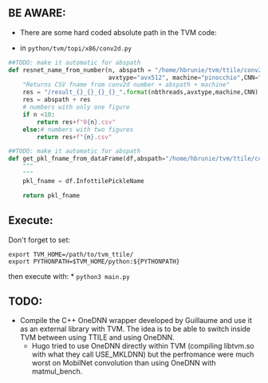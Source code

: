 BE AWARE:
---------
* There are some hard coded absolute path in the TVM code:
- in `python/tvm/topi/x86/conv2d.py`
``` python
##TODO: make it automatic for abspath
def resnet_name_from_number(n, abspath = "/home/hbrunie/tvm/ttile/conv2d/tensorize/results_random",
                            avxtype="avx512", machine="pinocchio",CNN="ResNet18",nbthreads=1):
    "Returns CSV fname from conv2d number + abspath + machine"
    res = "/result_{}_{}_{}_{}_".format(nbthreads,avxtype,machine,CNN)
    res = abspath + res
    # numbers with only one figure
    if n <10:
        return res+f"0{n}.csv"
    else:# numbers with two figures
        return res+f"{n}.csv"

##TODO: make it automatic for abspath
def get_pkl_fname_from_dataFrame(df,abspath="/home/hbrunie/tvm/ttile/conv2d/tensorize/"):
    """
    """
    pkl_fname = df.InfottilePickleName

    return pkl_fname
```

Execute:
--------
Don't forget to set:
```
export TVM_HOME=/path/to/tvm_ttile/
export PYTHONPATH=$TVM_HOME/python:${PYTHONPATH}
```
then execute with:
    * `python3 main.py`

TODO:
-----
* Compile the C++ OneDNN wrapper developed by Guillaume and use it as an
external library with TVM. The idea is to be able to switch inside TVM between
using TTILE and using OneDNN.
    - Hugo tried to use OneDNN directly within TVM (compiling libtvm.so with what
    they call USE_MKLDNN) but the perfromance were much worst on MobilNet
    convolution than using OneDNN with matmul_bench.
